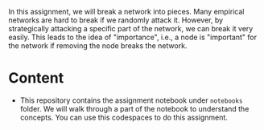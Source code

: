 In this assignment, we will break a network into pieces. Many empirical networks are hard to break if we randomly attack it. However, by strategically attacking a specific part of the network, we can break it very easily. This leads to the idea of "importance", i.e., a node is "important" for the network if removing the node breaks the network.

# Content
- This repository contains the assignment notebook under `notebooks` folder. We will walk through a part of the notebook to understand the concepts. You can use this codespaces to do this assignment.